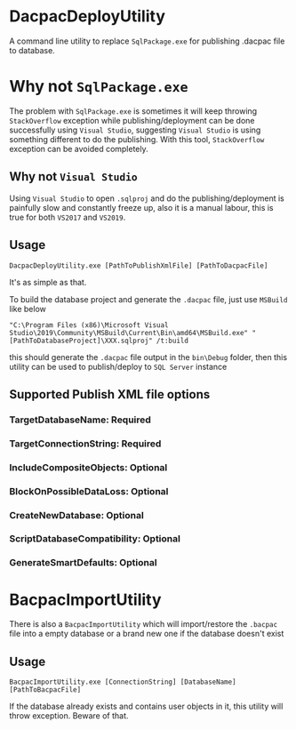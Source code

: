 # DacpacDeployUtility
A command line utility to replace `SqlPackage.exe` for publishing .dacpac file to database. 

# Why not `SqlPackage.exe`
The problem with `SqlPackage.exe` is sometimes it will keep throwing `StackOverflow` exception while publishing/deployment can be done successfully using `Visual Studio`, suggesting `Visual Studio` is using something different to do the publishing. With this tool, `StackOverflow` exception can be avoided completely. 

## Why not `Visual Studio`
Using `Visual Studio` to open `.sqlproj` and do the publishing/deployment is painfully slow and constantly freeze up, also it is a manual labour, this is true for both `VS2017` and `VS2019`.  

## Usage
```
DacpacDeployUtility.exe [PathToPublishXmlFile] [PathToDacpacFile]
```

It's as simple as that.

To build the database project and generate the `.dacpac` file, just use `MSBuild` like below
```
"C:\Program Files (x86)\Microsoft Visual Studio\2019\Community\MSBuild\Current\Bin\amd64\MSBuild.exe" "[PathToDatabaseProject]\XXX.sqlproj" /t:build
```

this should generate the `.dacpac` file output in the `bin\Debug` folder, then this utility can be used to publish/deploy to `SQL Server` instance

## Supported Publish XML file options
### TargetDatabaseName: Required
### TargetConnectionString: Required
### IncludeCompositeObjects: Optional
### BlockOnPossibleDataLoss: Optional
### CreateNewDatabase: Optional
### ScriptDatabaseCompatibility: Optional
### GenerateSmartDefaults: Optional

# BacpacImportUtility
There is also a `BacpacImportUtility` which will import/restore the `.bacpac` file into a empty database or a brand new one if the database doesn't exist
## Usage
```
BacpacImportUtility.exe [ConnectionString] [DatabaseName] [PathToBacpacFile]
```
If the database already exists and contains user objects in it, this utility will throw exception. Beware of that.

